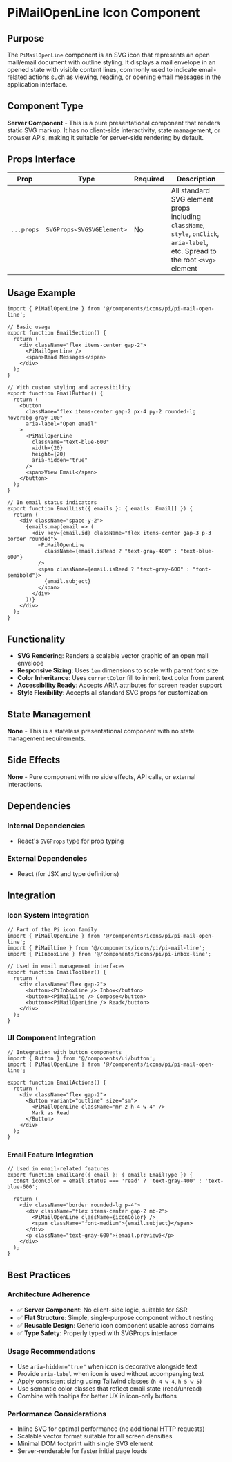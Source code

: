 # PiMailOpenLine Icon Component

## Purpose

The `PiMailOpenLine` component is an SVG icon that represents an open mail/email document with outline styling. It displays a mail envelope in an opened state with visible content lines, commonly used to indicate email-related actions such as viewing, reading, or opening email messages in the application interface.

## Component Type

**Server Component** - This is a pure presentational component that renders static SVG markup. It has no client-side interactivity, state management, or browser APIs, making it suitable for server-side rendering by default.

## Props Interface

| Prop | Type | Required | Description |
|------|------|----------|-------------|
| `...props` | `SVGProps<SVGSVGElement>` | No | All standard SVG element props including `className`, `style`, `onClick`, `aria-label`, etc. Spread to the root `<svg>` element |

## Usage Example

```tsx
import { PiMailOpenLine } from '@/components/icons/pi/pi-mail-open-line';

// Basic usage
export function EmailSection() {
  return (
    <div className="flex items-center gap-2">
      <PiMailOpenLine />
      <span>Read Messages</span>
    </div>
  );
}

// With custom styling and accessibility
export function EmailButton() {
  return (
    <button 
      className="flex items-center gap-2 px-4 py-2 rounded-lg hover:bg-gray-100"
      aria-label="Open email"
    >
      <PiMailOpenLine 
        className="text-blue-600" 
        width={20} 
        height={20}
        aria-hidden="true"
      />
      <span>View Email</span>
    </button>
  );
}

// In email status indicators
export function EmailList({ emails }: { emails: Email[] }) {
  return (
    <div className="space-y-2">
      {emails.map(email => (
        <div key={email.id} className="flex items-center gap-3 p-3 border rounded">
          <PiMailOpenLine 
            className={email.isRead ? "text-gray-400" : "text-blue-600"} 
          />
          <span className={email.isRead ? "text-gray-600" : "font-semibold"}>
            {email.subject}
          </span>
        </div>
      ))}
    </div>
  );
}
```

## Functionality

- **SVG Rendering**: Renders a scalable vector graphic of an open mail envelope
- **Responsive Sizing**: Uses `1em` dimensions to scale with parent font size
- **Color Inheritance**: Uses `currentColor` fill to inherit text color from parent
- **Accessibility Ready**: Accepts ARIA attributes for screen reader support
- **Style Flexibility**: Accepts all standard SVG props for customization

## State Management

**None** - This is a stateless presentational component with no state management requirements.

## Side Effects

**None** - Pure component with no side effects, API calls, or external interactions.

## Dependencies

### Internal Dependencies
- React's `SVGProps` type for prop typing

### External Dependencies
- React (for JSX and type definitions)

## Integration

### Icon System Integration
```tsx
// Part of the Pi icon family
import { PiMailOpenLine } from '@/components/icons/pi/pi-mail-open-line';
import { PiMailLine } from '@/components/icons/pi/pi-mail-line';
import { PiInboxLine } from '@/components/icons/pi/pi-inbox-line';

// Used in email management interfaces
export function EmailToolbar() {
  return (
    <div className="flex gap-2">
      <button><PiInboxLine /> Inbox</button>
      <button><PiMailLine /> Compose</button>
      <button><PiMailOpenLine /> Read</button>
    </div>
  );
}
```

### UI Component Integration
```tsx
// Integration with button components
import { Button } from '@/components/ui/button';
import { PiMailOpenLine } from '@/components/icons/pi/pi-mail-open-line';

export function EmailActions() {
  return (
    <div className="flex gap-2">
      <Button variant="outline" size="sm">
        <PiMailOpenLine className="mr-2 h-4 w-4" />
        Mark as Read
      </Button>
    </div>
  );
}
```

### Email Feature Integration
```tsx
// Used in email-related features
export function EmailCard({ email }: { email: EmailType }) {
  const iconColor = email.status === 'read' ? 'text-gray-400' : 'text-blue-600';
  
  return (
    <div className="border rounded-lg p-4">
      <div className="flex items-center gap-2 mb-2">
        <PiMailOpenLine className={iconColor} />
        <span className="font-medium">{email.subject}</span>
      </div>
      <p className="text-gray-600">{email.preview}</p>
    </div>
  );
}
```

## Best Practices

### Architecture Adherence
- ✅ **Server Component**: No client-side logic, suitable for SSR
- ✅ **Flat Structure**: Simple, single-purpose component without nesting
- ✅ **Reusable Design**: Generic icon component usable across domains
- ✅ **Type Safety**: Properly typed with SVGProps interface

### Usage Recommendations
- Use `aria-hidden="true"` when icon is decorative alongside text
- Provide `aria-label` when icon is used without accompanying text
- Apply consistent sizing using Tailwind classes (`h-4 w-4`, `h-5 w-5`)
- Use semantic color classes that reflect email state (read/unread)
- Combine with tooltips for better UX in icon-only buttons

### Performance Considerations
- Inline SVG for optimal performance (no additional HTTP requests)
- Scalable vector format suitable for all screen densities
- Minimal DOM footprint with single SVG element
- Server-renderable for faster initial page loads
